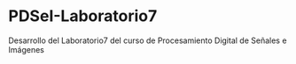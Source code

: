 # PDSeI-Laboratorio7
Desarrollo del Laboratorio7 del curso de Procesamiento Digital de Señales e Imágenes
